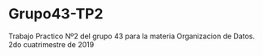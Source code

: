 # Grupo43-TP2
Trabajo Practico Nº2 del grupo 43 para la materia Organizacion de Datos. 2do cuatrimestre de 2019
